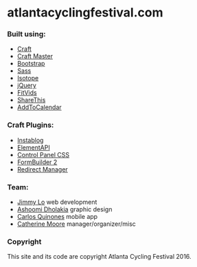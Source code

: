 # atlantacyclingfestival.com

### Built using:
- [Craft](https://buildwithcraft.com)
- [Craft Master](https://github.com/BarrelStrength/Craft-Master)
- [Bootstrap](http://getbootstrap.com)
- [Sass](http://sass-lang.com/)
- [Isotope](http://isotope.metafizzy.co/)
- [jQuery](https://jquery.com/)
- [FitVids](http://daverupert.com/2011/09/responsive-video-embeds-with-fitvids/)
- [ShareThis](http://sharethis.com/)
- [AddToCalendar](https://addtocalendar.com/)

### Craft Plugins:
- [Instablog](https://github.com/70kft/craft-instablog)
- [ElementAPI](https://github.com/pixelandtonic/ElementAPI)
- [Control Panel CSS](https://github.com/lindseydiloreto/craft-cpcss)
- [FormBuilder 2](https://github.com/roundhouse/FormBuilder-2-Craft-CMS)
- [Redirect Manager](https://github.com/rkingon/Craft-Plugin--Redirect-Manager)

### Team:
- [Jimmy Lo](http://jimmylocoding.com) web development
- [Ashoomi Dholakia](http://www.ashoomid.com/) graphic design
- [Carlos Quinones](https://www.linkedin.com/in/cquinones) mobile app
- [Catherine Moore](http://www.catherineamoore.com/) manager/organizer/misc

### Copyright

This site and its code are copyright Atlanta Cycling Festival 2016.